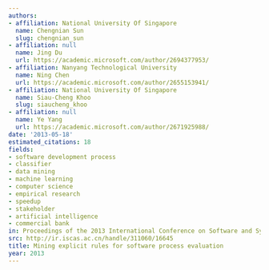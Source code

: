 ```yaml
---
authors:
- affiliation: National University Of Singapore
  name: Chengnian Sun
  slug: chengnian_sun
- affiliation: null
  name: Jing Du
  url: https://academic.microsoft.com/author/2694377953/
- affiliation: Nanyang Technological University
  name: Ning Chen
  url: https://academic.microsoft.com/author/2655153941/
- affiliation: National University Of Singapore
  name: Siau-Cheng Khoo
  slug: siaucheng_khoo
- affiliation: null
  name: Ye Yang
  url: https://academic.microsoft.com/author/2671925988/
date: '2013-05-18'
estimated_citations: 18
fields:
- software development process
- classifier
- data mining
- machine learning
- computer science
- empirical research
- speedup
- stakeholder
- artificial intelligence
- commercial bank
in: Proceedings of the 2013 International Conference on Software and System Process
src: http://ir.iscas.ac.cn/handle/311060/16645
title: Mining explicit rules for software process evaluation
year: 2013
---
```


